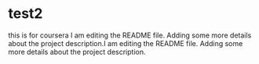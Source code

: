 # test2
this is for coursera
I am editing the README file. Adding some more details about the project description.I am editing the README file. Adding some more details about the project description.
